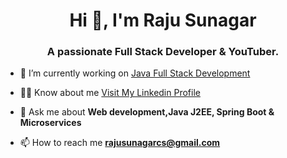 <h1 align="center">Hi 👋, I'm Raju Sunagar</h1>
<h3 align="center">A passionate Full Stack Developer & YouTuber.</h3>

- 🔭 I’m currently working on [Java Full Stack Development](https://github.com/rajusunagar)

- 👨‍💻  Know about me [Visit My Linkedin Profile](https://www.linkedin.com/in/rajusunagar/)

- 💬 Ask me about **Web development,Java J2EE, Spring Boot & Microservices**

- 📫 How to reach me **rajusunagarcs@gmail.com**
<p align="left">
</p>

